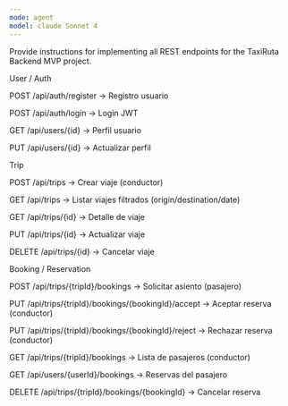 ```yaml
---
mode: agent
model: claude Sonnet 4
---
```

Provide instructions for implementing all REST endpoints for the TaxiRuta Backend MVP project.

User / Auth

POST /api/auth/register → Registro usuario

POST /api/auth/login → Login JWT

GET /api/users/{id} → Perfil usuario

PUT /api/users/{id} → Actualizar perfil

Trip

POST /api/trips → Crear viaje (conductor)

GET /api/trips → Listar viajes filtrados (origin/destination/date)

GET /api/trips/{id} → Detalle de viaje

PUT /api/trips/{id} → Actualizar viaje

DELETE /api/trips/{id} → Cancelar viaje

Booking / Reservation

POST /api/trips/{tripId}/bookings → Solicitar asiento (pasajero)

PUT /api/trips/{tripId}/bookings/{bookingId}/accept → Aceptar reserva (conductor)

PUT /api/trips/{tripId}/bookings/{bookingId}/reject → Rechazar reserva (conductor)

GET /api/trips/{tripId}/bookings → Lista de pasajeros (conductor)

GET /api/users/{userId}/bookings → Reservas del pasajero

DELETE /api/trips/{tripId}/bookings/{bookingId} → Cancelar reserva